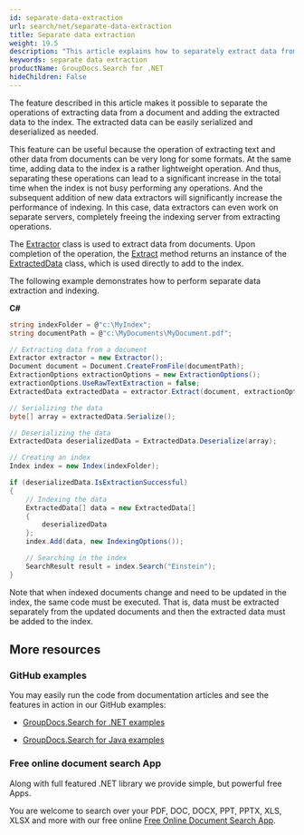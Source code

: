 ```yaml
---
id: separate-data-extraction
url: search/net/separate-data-extraction
title: Separate data extraction
weight: 19.5
description: "This article explains how to separately extract data from documents and add the extracted data to the index."
keywords: separate data extraction
productName: GroupDocs.Search for .NET
hideChildren: False
---
```

The feature described in this article makes it possible to separate the operations of extracting data from a document and adding the extracted data to the index. The extracted data can be easily serialized and deserialized as needed.

This feature can be useful because the operation of extracting text and other data from documents can be very long for some formats. At the same time, adding data to the index is a rather lightweight operation. And thus, separating these operations can lead to a significant increase in the total time when the index is not busy performing any operations. And the subsequent addition of new data extractors will significantly increase the performance of indexing. In this case, data extractors can even work on separate servers, completely freeing the indexing server from extracting operations.

The [Extractor](https://reference.groupdocs.com/search/net/groupdocs.search/extractor) class is used to extract data from documents. Upon completion of the operation, the [Extract](https://reference.groupdocs.com/search/net/groupdocs.search/extractor/methods/extract) method returns an instance of the [ExtractedData](https://reference.groupdocs.com/search/net/groupdocs.search.common/extracteddata) class, which is used directly to add to the index.

The following example demonstrates how to perform separate data extraction and indexing.

**C#**

```csharp
string indexFolder = @"c:\MyIndex";
string documentPath = @"c:\MyDocuments\MyDocument.pdf";

// Extracting data from a document
Extractor extractor = new Extractor();
Document document = Document.CreateFromFile(documentPath);
ExtractionOptions extractionOptions = new ExtractionOptions();
extractionOptions.UseRawTextExtraction = false;
ExtractedData extractedData = extractor.Extract(document, extractionOptions);

// Serializing the data
byte[] array = extractedData.Serialize();

// Deserializing the data
ExtractedData deserializedData = ExtractedData.Deserialize(array);

// Creating an index
Index index = new Index(indexFolder);

if (deserializedData.IsExtractionSuccessful)
{
    // Indexing the data
    ExtractedData[] data = new ExtractedData[]
    {
        deserializedData
    };
    index.Add(data, new IndexingOptions());

    // Searching in the index
    SearchResult result = index.Search("Einstein");
}
```

Note that when indexed documents change and need to be updated in the index, the same code must be executed. That is, data must be extracted separately from the updated documents and then the extracted data must be added to the index.

## More resources

### GitHub examples

You may easily run the code from documentation articles and see the features in action in our GitHub examples:

*   [GroupDocs.Search for .NET examples](https://github.com/groupdocs-search/GroupDocs.Search-for-.NET)
    
*   [GroupDocs.Search for Java examples](https://github.com/groupdocs-search/GroupDocs.Search-for-Java)
    

### Free online document search App

Along with full featured .NET library we provide simple, but powerful free Apps.

You are welcome to search over your PDF, DOC, DOCX, PPT, PPTX, XLS, XLSX and more with our free online [Free Online Document Search App](https://products.groupdocs.app/search).
